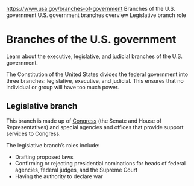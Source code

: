 

https://www.usa.gov/branches-of-government
Branches of the U.S. government
U.S. government branches overview
Legislative branch role

Branches of the U.S. government
===============================

Learn about the executive, legislative, and judicial branches of the U.S. government.

The Constitution of the United States divides the federal government into three branches: legislative, executive, and judicial. This ensures that no individual or group will have too much power.

Legislative branch
------------------

This branch is made up of
[Congress](https://www.congress.gov/members)
(the Senate and House of Representatives) and special agencies and offices that provide support services to Congress.

The legislative branch’s roles include:

* Drafting proposed laws
* Confirming or rejecting presidential nominations for heads of federal agencies, federal judges, and the Supreme Court
* Having the authority to declare war
